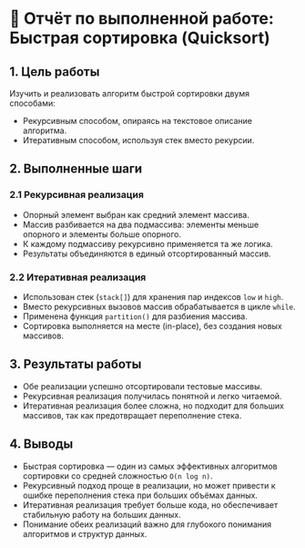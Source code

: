 # 📝 Отчёт по выполненной работе: Быстрая сортировка (Quicksort)

## 1. Цель работы

Изучить и реализовать алгоритм быстрой сортировки двумя способами:

- Рекурсивным способом, опираясь на текстовое описание алгоритма.
- Итеративным способом, используя стек вместо рекурсии.

## 2. Выполненные шаги

### 2.1 Рекурсивная реализация

- Опорный элемент выбран как средний элемент массива.
- Массив разбивается на два подмассива: элементы меньше опорного и элементы больше опорного.
- К каждому подмассиву рекурсивно применяется та же логика.
- Результаты объединяются в единый отсортированный массив.

### 2.2 Итеративная реализация

- Использован стек (`stack[]`) для хранения пар индексов `low` и `high`.
- Вместо рекурсивных вызовов массив обрабатывается в цикле `while`.
- Применена функция `partition()` для разбиения массива.
- Сортировка выполняется на месте (in-place), без создания новых массивов.

## 3. Результаты работы

- Обе реализации успешно отсортировали тестовые массивы.
- Рекурсивная реализация получилась понятной и легко читаемой.
- Итеративная реализация более сложна, но подходит для больших массивов, так как предотвращает переполнение стека.

## 4. Выводы

- Быстрая сортировка — один из самых эффективных алгоритмов сортировки со средней сложностью `O(n log n)`.
- Рекурсивный подход проще в реализации, но может привести к ошибке переполнения стека при больших объёмах данных.
- Итеративная реализация требует больше кода, но обеспечивает стабильную работу на больших данных.
- Понимание обеих реализаций важно для глубокого понимания алгоритмов и структур данных.